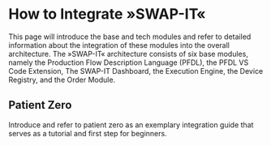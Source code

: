 <!--
SPDX-FileCopyrightText: The SWAP-IT Contributors
SPDX-License-Identifier: CC-BY-4.0
-->
# **How to Integrate »SWAP-IT«**
This page will introduce the base and tech modules and refer to detailed information about the integration of these modules into the overall architecture.
The »SWAP-IT« architecture consists of six base modules, namely the Production Flow Description Language (PFDL), the PFDL VS Code Extension, The SWAP-IT Dashboard, the Execution Engine, the Device Registry, and the Order Module.

## **Patient Zero**
Introduce and refer to patient zero as an exemplary integration guide that serves as a tutorial and first step for beginners.